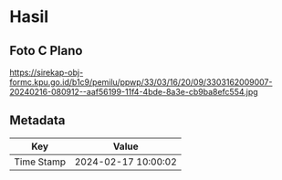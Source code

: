 # Hasil

## Foto C Plano

https://sirekap-obj-formc.kpu.go.id/b1c9/pemilu/ppwp/33/03/16/20/09/3303162009007-20240216-080912--aaf56199-11f4-4bde-8a3e-cb9ba8efc554.jpg


## Metadata

| Key        | Value               |
| ---------- | ------------------- |
| Time Stamp | 2024-02-17 10:00:02 |



